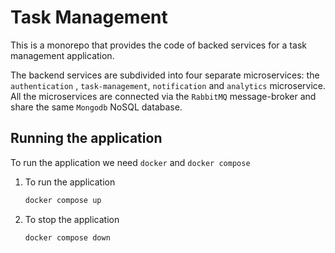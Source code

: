 # Task Management
This is a monorepo that provides the code of backed services for a task management application. 

The backend services are subdivided into four separate microservices: the ```authentication``` , ```task-management```, ```notification``` and ```analytics``` microservice. All the microservices are connected via the  ```RabbitMQ``` message-broker and share the same ```Mongodb``` NoSQL  database.

## Running the application
To run the application we need ```docker``` and ```docker compose```

1. To run the application
   ```bash
   docker compose up
   ```
2. To stop the application
   ```bash
   docker compose down
   ``` 
